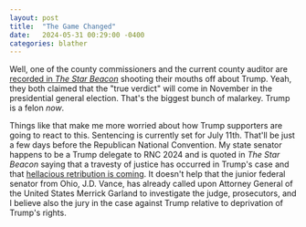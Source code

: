 ```yaml
---
layout: post
title:  "The Game Changed"
date:   2024-05-31 00:29:00 -0400
categories: blather
---
```

Well, one of the county commissioners and the current county auditor are [recorded in *The Star Beacon*](https://www.starbeacon.com/news/local_news/local-officials-react-to-trump-verdict/article_a354f58c-1ed0-11ef-99d7-bf64dc900a28.html) shooting their mouths off about Trump.  Yeah, they both claimed that the "true verdict" will come in November in the presidential general election.  That's the biggest bunch of malarkey.  Trump is a felon *now*.

Things like that make me more worried about how Trump supporters are going to react to this.  Sentencing is currently set for July 11th.  That'll be just a few days before the Republican National Convention.  My state senator happens to be a Trump delegate to RNC 2024 and is quoted in *The Star Beacon* saying that a travesty of justice has occurred in Trump's case and that [hellacious retribution is coming](https://archive.ph/GlNMF).  It doesn't help that the junior federal senator from Ohio, J.D. Vance, has already called upon Attorney General of the United States Merrick Garland to investigate the judge, prosecutors, and I believe also the jury in the case against Trump relative to deprivation of Trump's rights.
